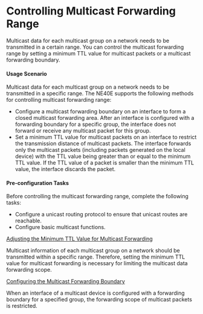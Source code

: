 Controlling Multicast Forwarding Range
======================================

Multicast data for each multicast group on a network needs to be transmitted in a certain range. You can control the multicast forwarding range by setting a minimum TTL value for multicast packets or a multicast forwarding boundary.

#### Usage Scenario

Multicast data for each multicast group on a network needs to be transmitted in a specific range. The NE40E supports the following methods for controlling multicast forwarding range:

* Configure a multicast forwarding boundary on an interface to form a closed multicast forwarding area. After an interface is configured with a forwarding boundary for a specific group, the interface does not forward or receive any multicast packet for this group.
* Set a minimum TTL value for multicast packets on an interface to restrict the transmission distance of multicast packets. The interface forwards only the multicast packets (including packets generated on the local device) with the TTL value being greater than or equal to the minimum TTL value. If the TTL value of a packet is smaller than the minimum TTL value, the interface discards the packet.

#### Pre-configuration Tasks

Before controlling the multicast forwarding range, complete the following tasks:

* Configure a unicast routing protocol to ensure that unicast routes are reachable.
* Configure basic multicast functions.


[Adjusting the Minimum TTL Value for Multicast Forwarding](../../../../software/nev8r10_vrpv8r16/user/vrp/dc_vrp_multicast_cfg_0086.html)

Multicast information of each multicast group on a network should be transmitted within a specific range. Therefore, setting the minimum TTL value for multicast forwarding is necessary for limiting the multicast data forwarding scope.

[Configuring the Multicast Forwarding Boundary](../../../../software/nev8r10_vrpv8r16/user/vrp/dc_vrp_multicast_cfg_2173.html)

When an interface of a multicast device is configured with a forwarding boundary for a specified group, the forwarding scope of multicast packets is restricted.